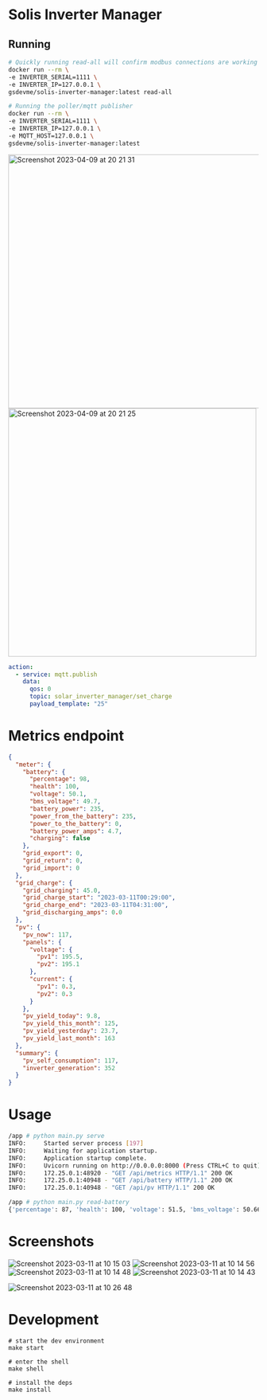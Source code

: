 # Solis Inverter Manager

## Running

```bash
# Quickly running read-all will confirm modbus connections are working
docker run --rm \
-e INVERTER_SERIAL=1111 \
-e INVERTER_IP=127.0.0.1 \
gsdevme/solis-inverter-manager:latest read-all 

# Running the poller/mqtt publisher
docker run --rm \
-e INVERTER_SERIAL=1111 \
-e INVERTER_IP=127.0.0.1 \
-e MQTT_HOST=127.0.0.1 \
gsdevme/solis-inverter-manager:latest
```

<img width="510" alt="Screenshot 2023-04-09 at 20 21 31" src="https://user-images.githubusercontent.com/319498/230792453-fc59532c-34b2-4f45-b341-40e12b425764.png">
<img width="499" alt="Screenshot 2023-04-09 at 20 21 25" src="https://user-images.githubusercontent.com/319498/230792454-825c0761-5ec5-4405-a7a3-a9d1a2e693e3.png">

```yaml
action:
  - service: mqtt.publish
    data:
      qos: 0
      topic: solar_inverter_manager/set_charge
      payload_template: "25"
```


# Metrics endpoint

```json
{
  "meter": {
    "battery": {
      "percentage": 98,
      "health": 100,
      "voltage": 50.1,
      "bms_voltage": 49.7,
      "battery_power": 235,
      "power_from_the_battery": 235,
      "power_to_the_battery": 0,
      "battery_power_amps": 4.7,
      "charging": false
    },
    "grid_export": 0,
    "grid_return": 0,
    "grid_import": 0
  },
  "grid_charge": {
    "grid_charging": 45.0,
    "grid_charge_start": "2023-03-11T00:29:00",
    "grid_charge_end": "2023-03-11T04:31:00",
    "grid_discharging_amps": 0.0
  },
  "pv": {
    "pv_now": 117,
    "panels": {
      "voltage": {
        "pv1": 195.5,
        "pv2": 195.1
      },
      "current": {
        "pv1": 0.3,
        "pv2": 0.3
      }
    },
    "pv_yield_today": 9.8,
    "pv_yield_this_month": 125,
    "pv_yield_yesterday": 23.7,
    "pv_yield_last_month": 163
  },
  "summary": {
    "pv_self_consumption": 117,
    "inverter_generation": 352
  }
}
```

# Usage

```bash
/app # python main.py serve
INFO:     Started server process [197]
INFO:     Waiting for application startup.
INFO:     Application startup complete.
INFO:     Uvicorn running on http://0.0.0.0:8000 (Press CTRL+C to quit)
INFO:     172.25.0.1:48920 - "GET /api/metrics HTTP/1.1" 200 OK
INFO:     172.25.0.1:40948 - "GET /api/battery HTTP/1.1" 200 OK
INFO:     172.25.0.1:40948 - "GET /api/pv HTTP/1.1" 200 OK

/app # python main.py read-battery
{'percentage': 87, 'health': 100, 'voltage': 51.5, 'bms_voltage': 50.66, 'battery_power_in_watts': 1220, 'battery_power_in_amps': 23.7, 'charging': True}
```

# Screenshots
![Screenshot 2023-03-11 at 10 15 03](https://user-images.githubusercontent.com/319498/224479150-0726bca7-7c46-450d-b5c3-60a8ed2e34d5.png)
![Screenshot 2023-03-11 at 10 14 56](https://user-images.githubusercontent.com/319498/224479152-5b5e8af3-256b-4f75-9dac-c40552e66027.png)
![Screenshot 2023-03-11 at 10 14 48](https://user-images.githubusercontent.com/319498/224479153-b08c7036-d5af-46a3-9098-1839060977b5.png)
![Screenshot 2023-03-11 at 10 14 43](https://user-images.githubusercontent.com/319498/224479154-34827b1d-8f93-43b5-827a-f6b5f704a082.png)

![Screenshot 2023-03-11 at 10 26 48](https://user-images.githubusercontent.com/319498/224479166-3f659c57-8f44-4225-a238-8efe0f166de8.png)



# Development

```
# start the dev environment
make start

# enter the shell
make shell

# install the deps
make install
```
